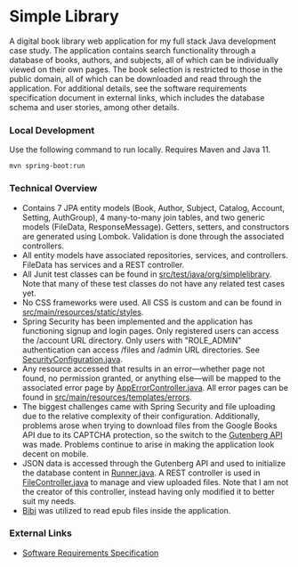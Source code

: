 # Simple Library

A digital book library web application for my full stack Java development case study. The application contains search functionality through a database of books, authors, and subjects, all of which can be individually viewed on their own pages. The book selection is restricted to those in the public domain, all of which can be downloaded and read through the application. For additional details, see the software requirements specification document in external links, which includes the database schema and user stories, among other details.

### Local Development

Use the following command to run locally. Requires Maven and Java 11.

    mvn spring-boot:run

### Technical Overview

* Contains 7 JPA entity models (Book, Author, Subject, Catalog, Account, Setting, AuthGroup), 4 many-to-many join tables, and two generic models (FileData, ResponseMessage). Getters, setters, and constructors are generated using Lombok. Validation is done through the associated controllers.
* All entity models have associated repositories, services, and controllers. FileData has services and a REST controller.
* All Junit test classes can be found in [src/test/java/org/simplelibrary](https://github.com/AAAAAAidan/Simple-Library/tree/master/src/test/java/org/simplelibrary). Note that many of these test classes do not have any related test cases yet.
* No CSS frameworks were used. All CSS is custom and can be found in [src/main/resources/static/styles](https://github.com/AAAAAAidan/Simple-Library/tree/master/src/main/resources/static/styles).
* Spring Security has been implemented and the application has functioning signup and login pages. Only registered users can access the /account URL directory. Only users with "ROLE_ADMIN" authentication can access /files and /admin URL directories. See [SecurityConfiguration.java](https://github.com/AAAAAAidan/Simple-Library/blob/master/src/main/java/org/simplelibrary/security/SecurityConfiguration.java).
* Any resource accessed that results in an error—whether page not found, no permission granted, or anything else—will be mapped to the associated error page by [AppErrorController.java](https://github.com/AAAAAAidan/Simple-Library/blob/master/src/main/java/org/simplelibrary/exception/AppErrorController.java). All error pages can be found in [src/main/resources/templates/errors](https://github.com/AAAAAAidan/Simple-Library/tree/master/src/main/resources/templates/errors).
* The biggest challenges came with Spring Security and file uploading due to the relative complexity of their configuration. Additionally, problems arose when trying to download files from the Google Books API due to its CAPTCHA protection, so the switch to the [Gutenberg API](https://gutendex.com/) was made. Problems continue to arise in making the application look decent on mobile.
* JSON data is accessed through the Gutenberg API and used to initialize the database content in [Runner.java](https://github.com/AAAAAAidan/Simple-Library/blob/master/src/main/java/org/simplelibrary/Runner.java). A REST controller is used in [FileController.java](https://github.com/AAAAAAidan/Simple-Library/blob/master/src/main/java/org/simplelibrary/controller/FileController.java) to manage and view uploaded files. Note that I am not the creator of this controller, instead having only modified it to better suit my needs. 
* [Bibi](https://github.com/satorumurmur/bibi) was utilized to read epub files inside the application.

### External Links

* [Software Requirements Specification](https://docs.google.com/document/d/1_wm5c655yeb50E9_qUmYXXQPPT1rFpTIRPdNIKOd3Qg/edit)
